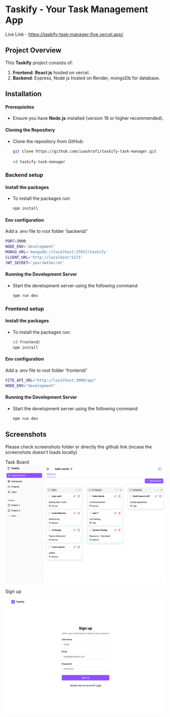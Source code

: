 # Taskify - Your Task Management App

Live Link - https://taskify-task-manager-five.vercel.app/

## Project Overview

This **Taskify** project consists of:

1. **Frontend**: **React js** hosted on vercel.
2. **Backend**: Express, Node js hosted on Render, mongoDb for database.

## Installation

#### Prerequisites

- Ensure you have **Node.js** installed (version 18 or higher recommended).

#### Cloning the Repository

- Clone the repository from GitHub:

  ```bash
  git clone https://github.com/iuashrafi/taskify-task-manager.git

  cd taskify-task-manager
  ```

### Backend setup

#### Install the packages

- To install the packages run:
  ```bash
  npm install
  ```

#### Env configuration

Add a .env file to root folder 'backend/'

```bash
PORT=3000
NODE_ENV='development'
MONGO_URL='mongodb://localhost:27017/taskify'
CLIENT_URL='http://localhost:5173'
JWT_SECRET='yourJwtSecret'
```

#### Running the Development Server

- Start the development server using the following command:
  ```bash
  npm run dev
  ```

### Frontend setup

#### Install the packages

- To install the packages run:
  ```bash
  cd frontend/
  npm install
  ```

#### Env configuration

Add a .env file to root folder 'frontend/'

```bash
VITE_API_URL="http://localhost:3000/api"
NODE_ENV="development"
```

#### Running the Development Server

- Start the development server using the following command:
  ```bash
  npm run dev
  ```

## Screenshots

Please check screenshots folder or directly the github link (incase the screenshots doesn't loads locally)

Task Board
![ss1](screenshots/ss1.png)

Sign up
![ss2](screenshots/ss2.png)
